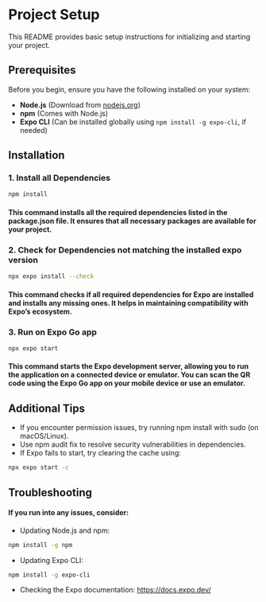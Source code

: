 # Project Setup

This README provides basic setup instructions for initializing and starting your project.

## Prerequisites

Before you begin, ensure you have the following installed on your system:

- **Node.js** (Download from [nodejs.org](https://nodejs.org/))
- **npm** (Comes with Node.js)
- **Expo CLI** (Can be installed globally using `npm install -g expo-cli`, if needed)

## Installation

### 1. Install all Dependencies
```sh
npm install
```
#### This command installs all the required dependencies listed in the package.json file. It ensures that all necessary packages are available for your project.

### 2. Check for Dependencies not matching the installed expo version
```sh
npx expo install --check
```
#### This command checks if all required dependencies for Expo are installed and installs any missing ones. It helps in maintaining compatibility with Expo’s ecosystem.

### 3. Run on Expo Go app
```sh
npx expo start
```
#### This command starts the Expo development server, allowing you to run the application on a connected device or emulator. You can scan the QR code using the Expo Go app on your mobile device or use an emulator.

## Additional Tips

- If you encounter permission issues, try running npm install with sudo (on macOS/Linux).
- Use npm audit fix to resolve security vulnerabilities in dependencies.
- If Expo fails to start, try clearing the cache using:
```sh
npx expo start -c
```

## Troubleshooting

#### If you run into any issues, consider:

- Updating Node.js and npm:
```sh
npm install -g npm
```

- Updating Expo CLI:
```sh
npm install -g expo-cli
```

- Checking the Expo documentation: https://docs.expo.dev/
